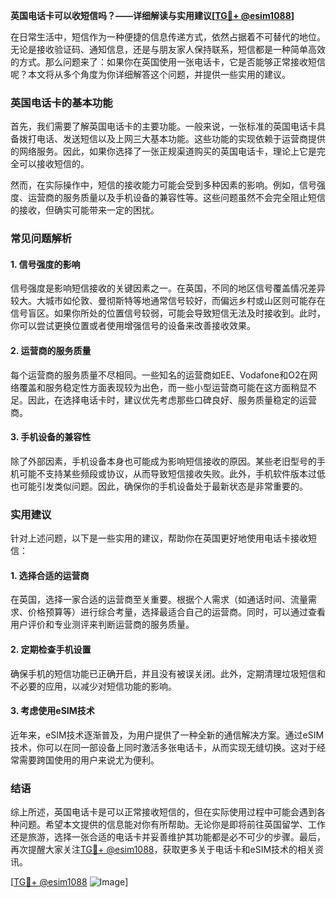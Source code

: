 **英国电话卡可以收短信吗？——详细解读与实用建议[[TG💪+ @esim1088](https://t.me/s/esim1088)]**

在日常生活中，短信作为一种便捷的信息传递方式，依然占据着不可替代的地位。无论是接收验证码、通知信息，还是与朋友家人保持联系，短信都是一种简单高效的方式。那么问题来了：如果你在英国使用一张电话卡，它是否能够正常接收短信呢？本文将从多个角度为你详细解答这个问题，并提供一些实用的建议。

### 英国电话卡的基本功能

首先，我们需要了解英国电话卡的主要功能。一般来说，一张标准的英国电话卡具备拨打电话、发送短信以及上网三大基本功能。这些功能的实现依赖于运营商提供的网络服务。因此，如果你选择了一张正规渠道购买的英国电话卡，理论上它是完全可以接收短信的。

然而，在实际操作中，短信的接收能力可能会受到多种因素的影响。例如，信号强度、运营商的服务质量以及手机设备的兼容性等。这些问题虽然不会完全阻止短信的接收，但确实可能带来一定的困扰。

### 常见问题解析

#### 1. 信号强度的影响

信号强度是影响短信接收的关键因素之一。在英国，不同的地区信号覆盖情况差异较大。大城市如伦敦、曼彻斯特等地通常信号较好，而偏远乡村或山区则可能存在信号盲区。如果你所处的位置信号较弱，可能会导致短信无法及时接收到。此时，你可以尝试更换位置或者使用增强信号的设备来改善接收效果。

#### 2. 运营商的服务质量

每个运营商的服务质量不尽相同。一些知名的运营商如EE、Vodafone和O2在网络覆盖和服务稳定性方面表现较为出色，而一些小型运营商可能在这方面稍显不足。因此，在选择电话卡时，建议优先考虑那些口碑良好、服务质量稳定的运营商。

#### 3. 手机设备的兼容性

除了外部因素，手机设备本身也可能成为影响短信接收的原因。某些老旧型号的手机可能不支持某些频段或协议，从而导致短信接收失败。此外，手机软件版本过低也可能引发类似问题。因此，确保你的手机设备处于最新状态是非常重要的。

### 实用建议

针对上述问题，以下是一些实用的建议，帮助你在英国更好地使用电话卡接收短信：

#### 1. 选择合适的运营商

在英国，选择一家合适的运营商至关重要。根据个人需求（如通话时间、流量需求、价格预算等）进行综合考量，选择最适合自己的运营商。同时，可以通过查看用户评价和专业测评来判断运营商的服务质量。

#### 2. 定期检查手机设置

确保手机的短信功能已正确开启，并且没有被误关闭。此外，定期清理垃圾短信和不必要的应用，以减少对短信功能的影响。

#### 3. 考虑使用eSIM技术

近年来，eSIM技术逐渐普及，为用户提供了一种全新的通信解决方案。通过eSIM技术，你可以在同一部设备上同时激活多张电话卡，从而实现无缝切换。这对于经常需要跨国使用的用户来说尤为便利。

### 结语

综上所述，英国电话卡是可以正常接收短信的，但在实际使用过程中可能会遇到各种问题。希望本文提供的信息能对你有所帮助。无论你是即将前往英国留学、工作还是旅游，选择一张合适的电话卡并妥善维护其功能都是必不可少的步骤。最后，再次提醒大家关注[TG💪+ @esim1088](https://t.me/s/esim1088)，获取更多关于电话卡和eSIM技术的相关资讯。

[[TG💪+ @esim1088](https://t.me/s/esim1088) ![Image](https://i.postimg.cc/4NQfJmqS/Snipaste-2025-05-13-00-14-12.png)]